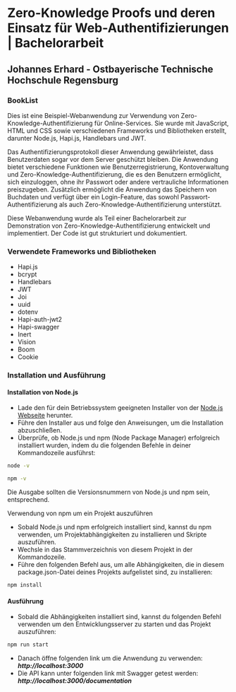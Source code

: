 # Zero-Knowledge Proofs und deren Einsatz für Web-Authentifizierungen | Bachelorarbeit

## Johannes Erhard - Ostbayerische Technische Hochschule Regensburg

### BookList
Dies ist eine Beispiel-Webanwendung zur Verwendung von Zero-Knowledge-Authentifizierung für Online-Services. Sie wurde mit JavaScript, HTML und CSS sowie verschiedenen Frameworks und Bibliotheken erstellt, darunter Node.js, Hapi.js, Handlebars und JWT.

Das Authentifizierungsprotokoll dieser Anwendung gewährleistet, dass Benutzerdaten sogar vor dem Server geschützt bleiben. Die Anwendung bietet verschiedene Funktionen wie Benutzerregistrierung, Kontoverwaltung und Zero-Knowledge-Authentifizierung, die es den Benutzern ermöglicht, sich einzuloggen, ohne ihr Passwort oder andere vertrauliche Informationen preiszugeben. Zusätzlich ermöglicht die Anwendung das Speichern von Buchdaten und verfügt über ein Login-Feature, das sowohl Passwort-Authentifizierung als auch Zero-Knowledge-Authentifizierung unterstützt.

Diese Webanwendung wurde als Teil einer Bachelorarbeit zur Demonstration von Zero-Knowledge-Authentifizierung entwickelt und implementiert. Der Code ist gut strukturiert und dokumentiert.

### Verwendete Frameworks und Bibliotheken
- Hapi.js
- bcrypt
- Handlebars
- JWT
- Joi
- uuid
- dotenv
- Hapi-auth-jwt2
- Hapi-swagger
- Inert
- Vision
- Boom
- Cookie
### Installation und Ausführung 
#### Installation von Node.js
- Lade den für dein Betriebssystem geeigneten Installer von der [Node.js Webseite](https://nodejs.org/en/download/) herunter.
- Führe den Installer aus und folge den Anweisungen, um die Installation abzuschließen.
- Überprüfe, ob Node.js und npm (Node Package Manager) erfolgreich installiert wurden, indem du die folgenden Befehle in deiner Kommandozeile ausführst:

```bash
node -v
 ```
```bash 
npm -v
```

Die Ausgabe sollten die Versionsnummern von Node.js und npm sein, entsprechend.

Verwendung von npm um ein Projekt auszuführen
- Sobald Node.js und npm erfolgreich installiert sind, kannst du npm verwenden, um Projektabhängigkeiten zu installieren und Skripte auszuführen.
- Wechsle in das Stammverzeichnis von diesem Projekt in der Kommandozeile.
- Führe den folgenden Befehl aus, um alle Abhängigkeiten, die in diesem package.json-Datei deines Projekts aufgelistet sind, zu installieren:

```bash 
npm install
```

#### Ausführung
- Sobald die Abhängigkeiten installiert sind, kannst du folgenden Befehl verwenden um den Entwicklungsserver zu starten und das Projekt auszuführen:

```bash 
npm run start
```

- Danach öffne folgenden link um die Anwendung zu verwenden: ***http://localhost:3000***  
- Die API kann unter folgenden link mit Swagger getest werden: ***http://localhost:3000/documentation***
